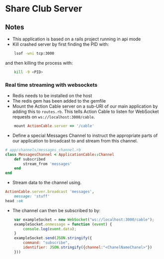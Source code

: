# Share Club Server
## Notes
* This application is based on a rails project running in api mode
* Kill crashed server by first finding the PID with:
```zsh
    lsof -wni tcp:3000
```
and then killing the process with:
```zsh
    kill -9 <PID>
```
### Real time streaming with websockets
* Redis needs to be installed on the host
* The redis gem has been added to the gemfile
* Mount the Action Cable server on a sub-URI of our main application by adding this to `routes.rb`. This tells Action Cable to listen for WebSocket requests on `ws://localhost:3000/cable`.
```ruby
    mount ActionCable.server => '/cable'
```
* Define a special Messages Channel to instruct the appropriate parts of our application to broadcast to and stream from this channel.

```ruby
# app/channels/messages_channel.rb
class MessagesChannel < ApplicationCable::Channel  
    def subscribed
        stream_from 'messages'
    end
end 
```
* Stream data to the channel using.
```ruby
ActionCable.server.broadcast 'messages',
    message: 'stuff'
head :ok
```
* The channel can then be subscribed to by:
```js
    var exampleSocket = new WebSocket("ws://localhost:3000/cable");
    exampleSocket.onmessage = function (event) {
        console.log(event.data);
    }
    exampleSocket.send(JSON.stringify({
        command: "subscribe",
        identifier: JSON.stringify({channel:"<ChanelNameChanel>"})
    }))
```